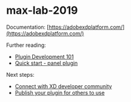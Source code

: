 # max-lab-2019

Documentation: [https://adobexdplatform.com/](https://adobexdplatform.com/)

Further reading:

- [Plugin Development 101](https://adobexdplatform.com/plugin-docs/plugin-development-guidelines/)
- [Quick start - panel plugin](https://adobexdplatform.com/plugin-docs/tutorials/quick-start-panel/)

Next steps:

- [Connect with XD developer community](https://forums.adobexdplatform.com/)
- [Publish your plugin for others to use](https://adobexdplatform.com/plugin-docs/distribution/how-to-submit-to-plugin-manager.html)